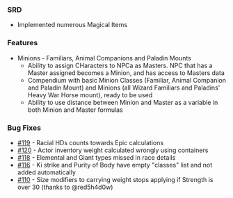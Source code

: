 ### SRD
- Implemented numerous Magical Items

### Features
- Minions - Familiars, Animal Companions and Paladin Mounts
    - Ability to assign CHaracters to NPCa as Masters. NPC that has a Master assigned becomes a Minion, and has access to Masters data
    - Compendium with basic Minion Classes (Familiar, Animal Companion and Paladin Mount) and Minions (all Wizard Familiars and Paladins' Heavy War Horse mount), ready to be used
    - Ability to use distance between Minion and Master as a variable in both Minion and Master formulas
    
### Bug Fixes
- [#119](https://github.com/Rughalt/D35E/issues/119) - Racial HDs counts towards Epic calculations
- [#120](https://github.com/Rughalt/D35E/issues/120) - Actor inventory weight calculated wrongly using containers
- [#118](https://github.com/Rughalt/D35E/issues/118) - Elemental and Giant types missed in race details
- [#116](https://github.com/Rughalt/D35E/issues/116) - Ki strike and Purity of Body have empty "classes" list and not added automatically
- [#110](https://github.com/Rughalt/D35E/issues/110) - Size modifiers to carrying weight stops applying if Strength is over 30 (thanks to @red5h4d0w)




